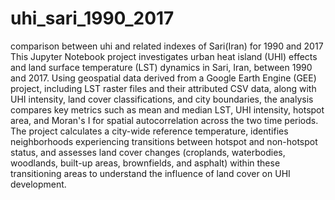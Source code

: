 # uhi_sari_1990_2017
comparison between uhi and related indexes of Sari(Iran) for 1990 and 2017
This Jupyter Notebook project investigates urban heat island (UHI) effects and land surface temperature (LST) dynamics in Sari, Iran, between 1990 and 2017. Using geospatial data derived from a Google Earth Engine (GEE) project, including LST raster files and their attributed CSV data, along with UHI intensity, land cover classifications, and city boundaries, the analysis compares key metrics such as mean and median LST, UHI intensity, hotspot area, and Moran's I for spatial autocorrelation across the two time periods. The project calculates a city-wide reference temperature, identifies neighborhoods experiencing transitions between hotspot and non-hotspot status, and assesses land cover changes (croplands, waterbodies, woodlands, built-up areas, brownfields, and asphalt) within these transitioning areas to understand the influence of land cover on UHI development.
